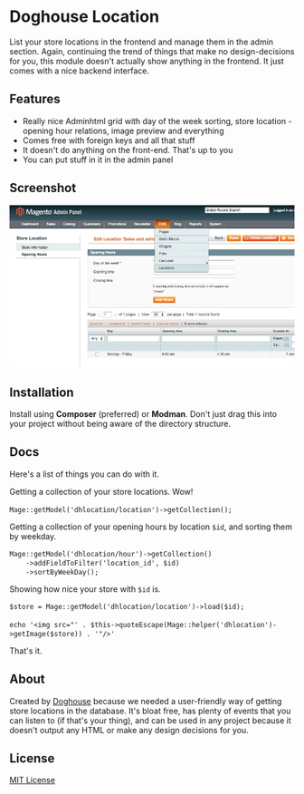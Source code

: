 Doghouse Location
=================

List your store locations in the frontend and manage them in the admin section. Again, continuing the trend of things that make no design-decisions for you, this module doesn't actually show anything in the frontend. It just comes with a nice backend interface.

## Features

- Really nice Adminhtml grid with day of the week sorting, store location - opening hour relations, image preview and everything
- Comes free with foreign keys and all that stuff
- It doesn't do anything on the front-end. That's up to you
- You can put stuff in it in the admin panel

## Screenshot

![Doghouse Location screenshot of admin panel](doghouse_location_screenshot.png?raw=true "Doghouse Location screenshot of admin panel")

## Installation

Install using **Composer** (preferred) or **Modman**. Don't just drag this into your project without being aware of the directory structure.

## Docs

Here's a list of things you can do with it.

Getting a collection of your store locations. Wow!

`Mage::getModel('dhlocation/location')->getCollection();`

Getting a collection of your opening hours by location `$id`, and sorting them by weekday.

	Mage::getModel('dhlocation/hour')->getCollection()
		->addFieldToFilter('location_id', $id)
		->sortByWeekDay();

Showing how nice your store with `$id` is.

	$store = Mage::getModel('dhlocation/location')->load($id);

	echo '<img src="' . $this->quoteEscape(Mage::helper('dhlocation')->getImage($store)) . '"/>'

That's it.

## About

Created by [Doghouse](http://doghouse.agency/) because we needed a user-friendly way of getting store locations in the database. It's bloat free, has plenty of events that you can listen to (if that's your thing), and can be used in any project because it doesn't output any HTML or make any design decisions for you.

## License

[MIT License](https://opensource.org/licenses/MIT)

